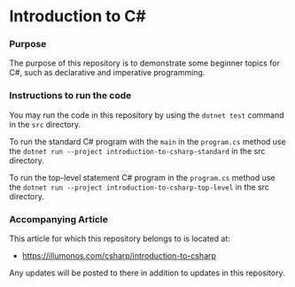 # Introduction to C#

### Purpose

The purpose of this repository is to demonstrate some beginner topics for C#, such as declarative and imperative programming.

### Instructions to run the code

You may run the code in this repository by using the `dotnet test` command in the `src` directory.

To run the standard C# program with the `main` in the `program.cs` method use the `dotnet run --project introduction-to-csharp-standard` in the src directory.

To run the top-level statement C# program in the `program.cs` method use the `dotnet run --project introduction-to-csharp-top-level` in the src directory.

### Accompanying Article

This article for which this repository belongs to is located at:

* https://illumonos.com/csharp/introduction-to-csharp

Any updates will be posted to there in addition to updates in this repository.
